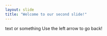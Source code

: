 ```yaml
---
layout: slide
title: "Welcome to our second slide!"
---
```

text or something
Use the left arrow to go back!
